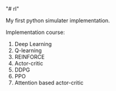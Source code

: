 "# rl" 


My first python simulater implementation.


Implementation course:
1. Deep Learning
2. Q-learning
3. REINFORCE
4. Actor-critic
5. DDPG
6. PPO
7. Attention based actor-critic